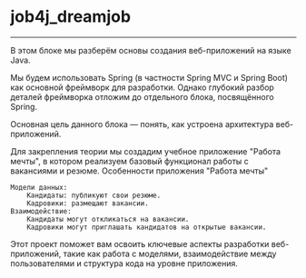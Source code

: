 # job4j_dreamjob
___
В этом блоке мы разберём основы создания веб-приложений на языке Java.

Мы будем использовать Spring (в частности Spring MVC и Spring Boot) как основной фреймворк для разработки. 
Однако глубокий разбор деталей фреймворка отложим до отдельного блока, посвящённого Spring.

Основная цель данного блока — понять, как устроена архитектура веб-приложений.

Для закрепления теории мы создадим учебное приложение "Работа мечты", 
в котором реализуем базовый функционал работы с вакансиями и резюме.
Особенности приложения "Работа мечты"

    Модели данных:
        Кандидаты: публикуют свои резюме.
        Кадровики: размещают вакансии.
    Взаимодействие:
        Кандидаты могут откликаться на вакансии.
        Кадровики могут приглашать кандидатов на открытые вакансии.

Этот проект поможет вам освоить ключевые аспекты разработки веб-приложений, такие как работа с моделями, 
взаимодействие между пользователями и структура кода на уровне приложения.